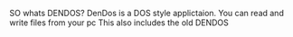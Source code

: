 SO whats DENDOS?
DenDos is a DOS style applictaion.
You can read and write files from your pc
This also includes the old DENDOS

